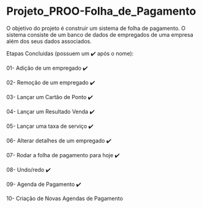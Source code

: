 # Projeto_PROO-Folha_de_Pagamento
O objetivo do projeto é construir um sistema de folha de pagamento. O sistema consiste de um banco de dados de empregados de uma empresa além dos seus dados associados.

Etapas Concluidas (possuem um ✔️️ após o nome):

01- Adição de um empregado  ✔️️

02- Remoção de um empregado  ✔️️

03- Lançar um Cartão de Ponto  ✔️️

04- Lançar um Resultado Venda  ✔️️

05- Lançar uma taxa de serviço  ✔️️

06- Alterar detalhes de um empregado  ✔️️

07- Rodar a folha de pagamento para hoje ✔️️

08- Undo/redo ✔️️

09- Agenda de Pagamento ✔️️

10- Criação de Novas Agendas de Pagamento 
